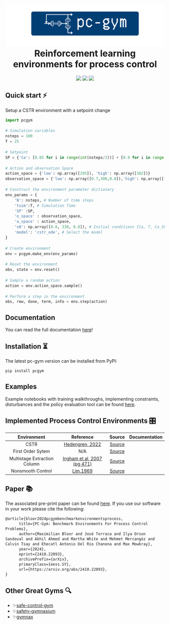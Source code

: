 <h1 align="center">
  <a href="https://github.com/MaximilianB2/pc-gym/blob/main/docs/img/pc-gym-blue-Ai.png">
    <img src="https://github.com/MaximilianB2/pc-gym/blob/main/docs/img/pc-gym-blue-Ai.png"/></a><br>
  <b>Reinforcement learning environments for process control </b><br>
</h1>
<p align="center">
      <a href="https://www.python.org/doc/versions/">
        <img src="https://img.shields.io/badge/python-3.10-blue.svg" /></a>  
      <a href="https://opensource.org/license/mit">
        <img src="https://img.shields.io/badge/license-MIT-orange" /></a>
      <a href="https://github.com/astral-sh/ruff">
        <img src="https://img.shields.io/endpoint?url=https://raw.githubusercontent.com/astral-sh/ruff/main/assets/badge/v2.json" /></a>
</p>


## Quick start ⚡
Setup a CSTR environment with a setpoint change

```python 
import pcgym

# Simulation variables
nsteps = 100
T = 25

# Setpoint
SP = {'Ca': [0.85 for i in range(int(nsteps/2))] + [0.9 for i in range(int(nsteps/2))]} 

# Action and observation Space
action_space = {'low': np.array([295]), 'high': np.array([302])}
observation_space = {'low': np.array([0.7,300,0.8]),'high': np.array([1,350,0.9])}

# Construct the environment parameter dictionary
env_params = {
    'N': nsteps, # Number of time steps
    'tsim':T, # Simulation Time
    'SP' :SP, 
    'o_space' : observation_space, 
    'a_space' : action_space, 
    'x0': np.array([0.8, 330, 0.8]), # Initial conditions [Ca, T, Ca_SP]
    'model': 'cstr_ode', # Select the model
}

# Create environment
env = pcgym.make_env(env_params)

# Reset the environment
obs, state = env.reset()

# Sample a random action
action = env.action_space.sample()

# Perform a step in the environment
obs, rew, done, term, info = env.step(action)
```
## Documentation

You can read the full documentation [here](https://maximilianb2.github.io/pc-gym/)!

## Installation ⏳

The latest pc-gym version can be installed from PyPI:

```bash
pip install pcgym
```

## Examples
Example notebooks with training walkthroughs, implementing constraints, disturbances and the policy evaluation tool can be found [here](https://github.com/MaximilianB2/pc-gym/tree/main/example_notebooks).

## Implemented Process Control Environments 🎛️

|          Environment          | Reference | Source | Documentation |
|:-----------------------------:|:---------:|:------:|---------------|
|              CSTR             | [Hedengren, 2022](https://github.com/APMonitor/pdc/blob/master/CSTR_Control.ipynb)     | [Source](https://github.com/MaximilianB2/pc-gym/blob/main/src/pcgym/model_classes.py)      |               |
|       First Order Sytem       |      N/A  | [Source](https://github.com/MaximilianB2/pc-gym/blob/main/src/pcgym/model_classes.py)        |               |
| Multistage Extraction Column  |  [Ingham et al, 2007 (pg 471)](https://onlinelibrary.wiley.com/doi/book/10.1002/9783527614219)         | [Source](https://github.com/MaximilianB2/pc-gym/blob/main/src/pcgym/model_classes.py)        |               |
| Nonsmooth Control|[Lim,1969](https://pubs.acs.org/doi/epdf/10.1021/i260031a007)|[Source](https://github.com/MaximilianB2/pc-gym/blob/main/src/pcgym/model_classes.py) ||

## Paper 📚
The associated pre-print paper can be found [here](https://arxiv.org/abs/2410.22093). If you use our software in your work please cite the following:
```
@article{bloor2024pcgymbenchmarkenvironmentsprocess,
      title={PC-Gym: Benchmark Environments For Process Control Problems}, 
      author={Maximilian Bloor and José Torraca and Ilya Orson Sandoval and Akhil Ahmed and Martha White and Mehmet Mercangöz and Calvin Tsay and Ehecatl Antonio Del Rio Chanona and Max Mowbray},
      year={2024},
      eprint={2410.22093},
      archivePrefix={arXiv},
      primaryClass={eess.SY},
      url={https://arxiv.org/abs/2410.22093}, 
}
```
## Other Great Gyms 🔍
- ✨[safe-control-gym](https://github.com/utiasDSL/safe-control-gym) 
- ✨[safety-gymnasium](https://github.com/PKU-Alignment/safety-gymnasium)
- ✨[gymnax](https://github.com/RobertTLange/gymnax)
